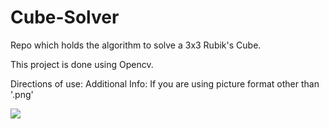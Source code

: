 # Cube-Solver
Repo which holds the algorithm to solve a 3x3 Rubik's Cube.

This project is done using Opencv.

Directions of use:
Additional Info: If you are using picture format other than '.png'

![](https://www.youcandothecube.com/resources/images/assets/rubiks-cube-coloured.png)
